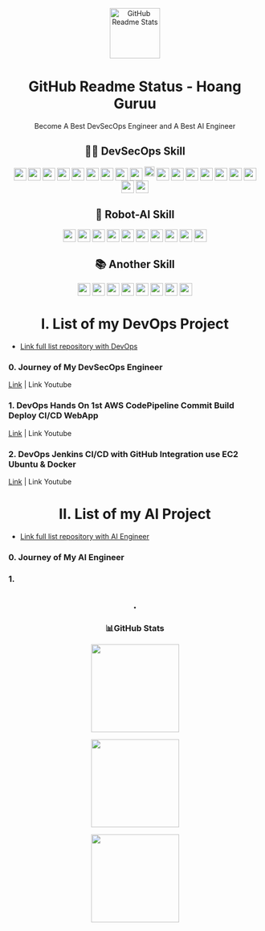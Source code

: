 <p align="center">
 <img width="100px" src="https://github.com/HoangGuruu/DevOps-Editor-On-Readme.md/assets/111829092/71a0a23c-3138-4a07-aa1b-7051f487eb36" align="center" alt="GitHub Readme Stats" />
 <h1 align="center">GitHub Readme Status - Hoang Guruu</h1>
 <p align="center">Become A Best DevSecOps Engineer and A Best AI Engineer </p>
</p>

<p align="center">
 <h2 align="center"> 🧑‍💻 DevSecOps Skill </h2>
</p>
<p align="center"> 
 <img height="25px" src="https://img.shields.io/badge/AWS-%23FF9900.svg?style=flat&logo=amazon-aws&logoColor=white" align="center" /> <img height="25px" src="https://img.shields.io/badge/azure-%230072C6.svg?style=flat&logo=azure-devops&logoColor=white" align="center" /> <img height="25px" src="https://img.shields.io/badge/Google%20Cloud-%234285F4.svg?style=flat&logo=google-cloud&logoColor=white" align="center" /> <img height="25px" src="https://img.shields.io/badge/DigitalOcean-%230167ff.svg?style=flat&logo=digitalOcean&logoColor=white" align="center" /> <img height="25px" src="https://img.shields.io/badge/docker-%230db7ed.svg?style=flat&logo=docker&logoColor=white" align="center" /> <img height="25px" src="https://img.shields.io/badge/kubernetes-%23326ce5.svg?style=flat&logo=kubernetes&logoColor=white" align="center" /> <img height="25px" src="https://img.shields.io/badge/terraform-%235835CC.svg?style=flat&logo=terraform&logoColor=white" align="center" /> <img height="25px" src="https://img.shields.io/badge/Gradle-02303A.svg?style=flat&logo=Gradle&logoColor=white" align="center" /> <img height="25px" src="https://img.shields.io/badge/ansible-%231A1918.svg?style=flat&logo=ansible&logoColor=white" align="center" /> <img height="20px" src="https://img.shields.io/badge/jenkins-%232C5263.svg?style=flat&logo=jenkins&logoColor=white" />  <img height="25px"     
src="https://img.shields.io/badge/python-3670A0?style=flat&logo=python&logoColor=ffdd54" align="center" /> <img height="25px" src="https://img.shields.io/badge/go-%2300ADD8.svg?style=flat&logo=go&logoColor=white" align="center" /> <img height="25px" src="https://img.shields.io/badge/Amazon%20DynamoDB-4053D6?style=flat&logo=Amazon%20DynamoDB&logoColor=white" align="center" /> <img height="25px" src="https://img.shields.io/badge/MongoDB-%234ea94b.svg?style=flat&logo=mongodb&logoColor=white" align="center" /> <img height="25px" src="https://img.shields.io/badge/mysql-%2300f.svg?style=flat&logo=mysql&logoColor=white" align="center" /> <img height="25px" src="https://img.shields.io/badge/node.js-6DA55F?style=flat&logo=node.js&logoColor=white" align="center" />  
 <img height="25px" src="https://img.shields.io/badge/Apache%20Maven-C71A36?style=flat&logo=Apache%20Maven&logoColor=white" align="center" /> <img height="25px" src="https://img.shields.io/badge/nginx-%23009639.svg?style=flat&logo=nginx&logoColor=white" align="center" /> <img height="25px" src="https://img.shields.io/badge/apache-%23D42029.svg?style=flat&logo=apache&logoColor=white" align="center" />
</p>

<p align="center">
 <h2 align="center"> 🤖 Robot-AI Skill</h2>
</p>
<p align="center"> 
 <img height="25px" src="https://img.shields.io/badge/Keras-%23D00000.svg?style=flat&logo=Keras&logoColor=white" align="center" /> <img height="25px" src="https://img.shields.io/badge/numpy-%23013243.svg?style=flat&logo=numpy&logoColor=white" align="center" /> <img height="25px" src="https://img.shields.io/badge/pandas-%23150458.svg?style=flat&logo=pandas&logoColor=white" align="center" /> <img height="25px" src="https://img.shields.io/badge/Plotly-%233F4F75.svg?style=flat&logo=plotly&logoColor=white" align="center" /> <img height="25px" src="https://img.shields.io/badge/PyTorch-%23EE4C2C.svg?style=flat&logo=PyTorch&logoColor=white" align="center" /> <img height="25px" src="https://img.shields.io/badge/scikit--learn-%23F7931E.svg?style=flat&logo=scikit-learn&logoColor=white" align="center" /> <img height="25px" src="https://img.shields.io/badge/SciPy-%230C55A5.svg?style=flat&logo=scipy&logoColor=%white" align="center" /> <img height="25px" src="https://img.shields.io/badge/TensorFlow-%23FF6F00.svg?style=flat&logo=TensorFlow&logoColor=white" align="center" /> <img height="25px" src="https://img.shields.io/badge/-RaspberryPi-C51A4A?style=flat&logo=Raspberry-Pi" align="center" /> <img height="25px" src="https://img.shields.io/badge/ros-%230A0FF9.svg?style=flat&logo=ros&logoColor=white" align="center" /> 
</p>

<p align="center">
 <h2 align="center"> 📚 Another Skill</h2>
</p>
<p align="center"> 
 <img height="25px" src="https://img.shields.io/badge/r-%23276DC3.svg?style=flat&logo=r&logoColor=white" align="center" /> <img height="25px" src="https://img.shields.io/badge/markdown-%23000000.svg?style=flat&logo=markdown&logoColor=white" align="center" /> <img height="25px" src="https://img.shields.io/badge/css3-%231572B6.svg?style=flat&logo=css3&logoColor=white" align="center" /> <img height="25px" src="https://img.shields.io/badge/javascript-%23323330.svg?style=flat&logo=javascript&logoColor=%23F7DF1E" align="center" /> <img height="25px" src="https://img.shields.io/badge/Flutter-%2302569B.svg?style=flat&logo=Flutter&logoColor=white" align="center" /> <img height="25px" src="https://img.shields.io/badge/Canva-%2300C4CC.svg?style=flat&logo=Canva&logoColor=white" align="center" /> <img height="25px" src="https://img.shields.io/badge/adobephotoshop-%2331A8FF.svg?style=flat&logo=adobephotoshop&logoColor=white" align="center" /> <img height="25px" src="https://img.shields.io/badge/adobeillustrator-%23FF9A00.svg?style=flat&logo=adobeillustrator&logoColor=white" align="center" />
</p>

<p align="center">
 <h1 align="center"> I. List of my DevOps Project</h1>
</p>

- [Link full list repository with DevOps](https://github.com/stars/HoangGuruu/lists/devops)
### 0. Journey of My DevSecOps Engineer
[Link](https://github.com/HoangGuruu/DevOps-My-Journey-to-become-a-Best-DevOps-Engineer.git) | Link Youtube
### 1. DevOps Hands On 1st AWS CodePipeline Commit Build Deploy CI/CD WebApp 
[Link](https://github.com/HoangGuruu/DevOps-Jenkins-CICD-with-GitHub-Integration-use-EC2-Ubuntu.git) | Link Youtube
### 2. DevOps Jenkins CI/CD with GitHub Integration use EC2 Ubuntu & Docker
[Link](https://github.com/HoangGuruu/DevOps-Jenkins-CICD-with-GitHub-Integration-use-EC2-Ubuntu.git) | Link Youtube

<p align="center">
 <h1 align="center">II. List of my AI Project</h1>
</p>

- [Link full list repository with AI Engineer]()
### 0. Journey of My AI Engineer
### 1. 

<p align="center">
 <h2 align="center">.</h2>
</p>

<p align="center">
 <h3 align="center"> 📊GitHub Stats </h3>
</p>

<p align="center"> 
 <img height="175px" src="https://github-readme-stats.vercel.app/api?username=HoangGuruu&theme=radical&hide_border=false&include_all_commits=false&count_private=false" align="center" />
</p>
<p align="center"> 
 <img height="175px" src="https://github-readme-streak-stats.herokuapp.com/?user=HoangGuruu&theme=radical&hide_border=false" align="center" /> 
</p>
<p align="center"> 
 <img height="175px" src="https://github-readme-stats.vercel.app/api/top-langs/?username=HoangGuruu&theme=radical&hide_border=false&include_all_commits=false&count_private=false&layout=compact" align="center" /> 
</p>
